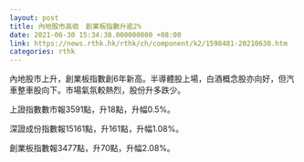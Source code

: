 ```yaml
---
layout: post
title: 內地股市高收　創業板指數升逾2%
date: 2021-06-30 15:34:38.000000000 +08:00
link: https://news.rthk.hk/rthk/ch/component/k2/1598481-20210630.htm
categories: rthk
---
```


內地股市上升，創業板指數創6年新高。半導體股上場，白酒概念股亦向好，但汽車整車股向下。市場氣氛較熱烈，股份升多跌少。

上證指數數市報3591點，升18點，升幅0.5%。

深證成份指數報15161點，升161點，升幅1.08%。

創業板指數報3477點，升70點，升幅2.08%。
